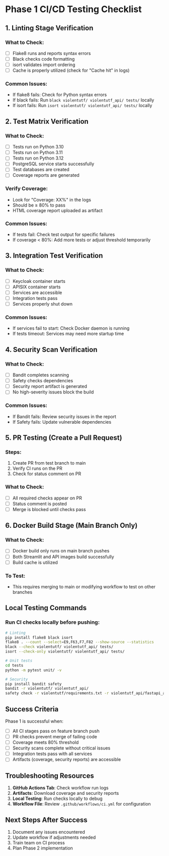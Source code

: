 # Phase 1 CI/CD Testing Checklist

## 1. Linting Stage Verification

### What to Check:
- [ ] Flake8 runs and reports syntax errors
- [ ] Black checks code formatting
- [ ] isort validates import ordering
- [ ] Cache is properly utilized (check for "Cache hit" in logs)

### Common Issues:
- If flake8 fails: Check for Python syntax errors
- If black fails: Run `black violentutf/ violentutf_api/ tests/` locally
- If isort fails: Run `isort violentutf/ violentutf_api/ tests/` locally

## 2. Test Matrix Verification

### What to Check:
- [ ] Tests run on Python 3.10
- [ ] Tests run on Python 3.11
- [ ] Tests run on Python 3.12
- [ ] PostgreSQL service starts successfully
- [ ] Test databases are created
- [ ] Coverage reports are generated

### Verify Coverage:
- Look for "Coverage: XX%" in the logs
- Should be ≥ 80% to pass
- HTML coverage report uploaded as artifact

### Common Issues:
- If tests fail: Check test output for specific failures
- If coverage < 80%: Add more tests or adjust threshold temporarily

## 3. Integration Test Verification

### What to Check:
- [ ] Keycloak container starts
- [ ] APISIX container starts
- [ ] Services are accessible
- [ ] Integration tests pass
- [ ] Services properly shut down

### Common Issues:
- If services fail to start: Check Docker daemon is running
- If tests timeout: Services may need more startup time

## 4. Security Scan Verification

### What to Check:
- [ ] Bandit completes scanning
- [ ] Safety checks dependencies
- [ ] Security report artifact is generated
- [ ] No high-severity issues block the build

### Common Issues:
- If Bandit fails: Review security issues in the report
- If Safety fails: Update vulnerable dependencies

## 5. PR Testing (Create a Pull Request)

### Steps:
1. Create PR from test branch to main
2. Verify CI runs on the PR
3. Check for status comment on PR

### What to Check:
- [ ] All required checks appear on PR
- [ ] Status comment is posted
- [ ] Merge is blocked until checks pass

## 6. Docker Build Stage (Main Branch Only)

### What to Check:
- [ ] Docker build only runs on main branch pushes
- [ ] Both Streamlit and API images build successfully
- [ ] Build cache is utilized

### To Test:
- This requires merging to main or modifying workflow to test on other branches

## Local Testing Commands

### Run CI checks locally before pushing:

```bash
# Linting
pip install flake8 black isort
flake8 . --count --select=E9,F63,F7,F82 --show-source --statistics
black --check violentutf/ violentutf_api/ tests/
isort --check-only violentutf/ violentutf_api/ tests/

# Unit tests
cd tests
python -m pytest unit/ -v

# Security
pip install bandit safety
bandit -r violentutf/ violentutf_api/
safety check -r violentutf/requirements.txt -r violentutf_api/fastapi_app/requirements.txt
```

## Success Criteria

Phase 1 is successful when:
- [ ] All CI stages pass on feature branch push
- [ ] PR checks prevent merge of failing code
- [ ] Coverage meets 80% threshold
- [ ] Security scans complete without critical issues
- [ ] Integration tests pass with all services
- [ ] Artifacts (coverage, security reports) are accessible

## Troubleshooting Resources

1. **GitHub Actions Tab**: Check workflow run logs
2. **Artifacts**: Download coverage and security reports
3. **Local Testing**: Run checks locally to debug
4. **Workflow File**: Review `.github/workflows/ci.yml` for configuration

## Next Steps After Success

1. Document any issues encountered
2. Update workflow if adjustments needed
3. Train team on CI process
4. Plan Phase 2 implementation